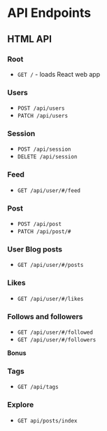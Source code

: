 # API Endpoints

## HTML API

### Root

- `GET /` - loads React web app


### Users
- `POST /api/users`
- `PATCH /api/users`

### Session

- `POST /api/session`
- `DELETE /api/session`

### Feed
- `GET /api/user/#/feed`

### Post
- `POST /api/post`
- `PATCH /api/post/#`

### User Blog posts
- `GET /api/user/#/posts`

### Likes
- `GET /api/user/#/likes`

### Follows and followers
- `GET /api/user/#/followed`
- `GET /api/user/#/followers`

**Bonus**
### Tags
- `GET /api/tags`

### Explore
- `GET api/posts/index`
